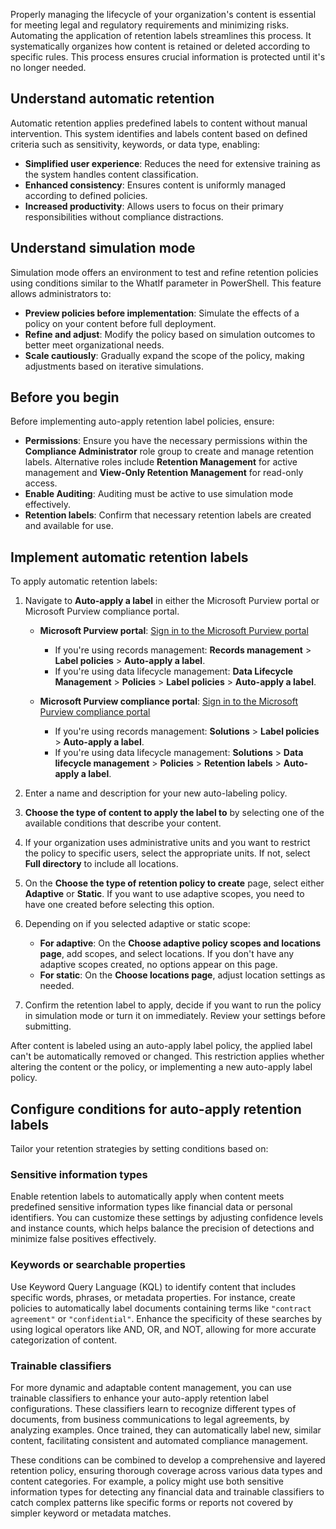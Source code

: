 Properly managing the lifecycle of your organization's content is essential for meeting legal and regulatory requirements and minimizing risks. Automating the application of retention labels streamlines this process. It systematically organizes how content is retained or deleted according to specific rules. This process ensures crucial information is protected until it's no longer needed.

## Understand automatic retention

Automatic retention applies predefined labels to content without manual intervention. This system identifies and labels content based on defined criteria such as sensitivity, keywords, or data type, enabling:

- **Simplified user experience**: Reduces the need for extensive training as the system handles content classification.
- **Enhanced consistency**: Ensures content is uniformly managed according to defined policies.
- **Increased productivity**: Allows users to focus on their primary responsibilities without compliance distractions.

## Understand simulation mode

Simulation mode offers an environment to test and refine retention policies using conditions similar to the WhatIf parameter in PowerShell. This feature allows administrators to:

- **Preview policies before implementation**: Simulate the effects of a policy on your content before full deployment.
- **Refine and adjust**: Modify the policy based on simulation outcomes to better meet organizational needs.
- **Scale cautiously**: Gradually expand the scope of the policy, making adjustments based on iterative simulations.

## Before you begin

Before implementing auto-apply retention label policies, ensure:

- **Permissions**: Ensure you have the necessary permissions within the **Compliance Administrator** role group to create and manage retention labels. Alternative roles include **Retention Management** for active management and **View-Only Retention Management** for read-only access.
- **Enable Auditing**: Auditing must be active to use simulation mode effectively.
- **Retention labels**: Confirm that necessary retention labels are created and available for use.

## Implement automatic retention labels

To apply automatic retention labels:

1. Navigate to **Auto-apply a label** in either the Microsoft Purview portal or Microsoft Purview compliance portal.

   - **Microsoft Purview portal**: [Sign in to the Microsoft Purview portal](https://purview.microsoft.com/?azure-portal=true)

      - If you're using records management: **Records management** > **Label policies** > **Auto-apply a label**.
      - If you're using data lifecycle management: **Data Lifecycle Management** > **Policies** > **Label policies** > **Auto-apply a label**.

   - **Microsoft Purview compliance portal**: [Sign in to the Microsoft Purview compliance portal](https://compliance.microsoft.com/?azure-portal=true)

      - If you're using records management: **Solutions** > **Label policies** > **Auto-apply a label**.
      - If you're using data lifecycle management: **Solutions** > **Data lifecycle management** > **Policies** > **Retention labels** > **Auto-apply a label**.

1. Enter a name and description for your new auto-labeling policy.
1. **Choose the type of content to apply the label to** by selecting one of the available conditions that describe your content.
1. If your organization uses administrative units and you want to restrict the policy to specific users, select the appropriate units. If not, select **Full directory** to include all locations.
1. On the **Choose the type of retention policy to create** page, select either **Adaptive** or **Static**. If you want to use adaptive scopes, you need to have one created before selecting this option.
1. Depending on if you selected adaptive or static scope:
   - **For adaptive**: On the **Choose adaptive policy scopes and locations page**, add scopes, and select locations. If you don't have any adaptive scopes created, no options appear on this page.
   - **For static**: On the **Choose locations page**, adjust location settings as needed.
1. Confirm the retention label to apply, decide if you want to run the policy in simulation mode or turn it on immediately. Review your settings before submitting.

After content is labeled using an auto-apply label policy, the applied label can't be automatically removed or changed. This restriction applies whether altering the content or the policy, or implementing a new auto-apply label policy.

## Configure conditions for auto-apply retention labels

Tailor your retention strategies by setting conditions based on:

### Sensitive information types

Enable retention labels to automatically apply when content meets predefined sensitive information types like financial data or personal identifiers. You can customize these settings by adjusting confidence levels and instance counts, which helps balance the precision of detections and minimize false positives effectively.

### Keywords or searchable properties

Use Keyword Query Language (KQL) to identify content that includes specific words, phrases, or metadata properties. For instance, create policies to automatically label documents containing terms like `"contract agreement"` or `"confidential"`. Enhance the specificity of these searches by using logical operators like AND, OR, and NOT, allowing for more accurate categorization of content.

### Trainable classifiers

For more dynamic and adaptable content management, you can use trainable classifiers to enhance your auto-apply retention label configurations. These classifiers learn to recognize different types of documents, from business communications to legal agreements, by analyzing examples. Once trained, they can automatically label new, similar content, facilitating consistent and automated compliance management.

These conditions can be combined to develop a comprehensive and layered retention policy, ensuring thorough coverage across various data types and content categories. For example, a policy might use both sensitive information types for detecting any financial data and trainable classifiers to catch complex patterns like specific forms or reports not covered by simpler keyword or metadata matches.
